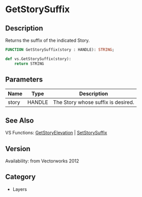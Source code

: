 # GetStorySuffix

## Description
Returns the suffix of the indicated Story.

```pascal
FUNCTION GetStorySuffix(story : HANDLE): STRING;
```

```python
def vs.GetStorySuffix(story):
    return STRING
```

## Parameters
|Name|Type|Description|
|---|---|---|
|story|HANDLE|The Story whose suffix is desired.|

## See Also
VS Functions:
[GetStoryElevation](GetStoryElevation.md) 
| [SetStorySuffix](SetStorySuffix.md)

## Version
Availability: from Vectorworks 2012

## Category
* Layers

